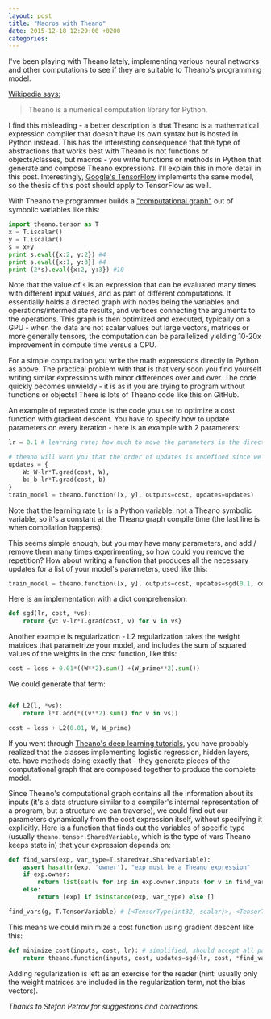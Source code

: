 ```yaml
---
layout: post
title: "Macros with Theano"
date: 2015-12-18 12:29:00 +0200
categories: 
---
```


I've been playing with Theano lately, implementing various neural networks and other computations to see if they are suitable to Theano's programming model. 

[Wikipedia says:](https://en.wikipedia.org/wiki/Theano_%28software%29)
> Theano is a numerical computation library for Python.

I find this misleading - a better description is that Theano is a mathematical expression compiler that doesn't have its own syntax but is hosted in Python instead. This has the interesting consequence that the type of abstractions that works best with Theano is not functions or objects/classes, but macros - you write functions or methods in Python that generate and compose Theano expressions. I'll explain this in more detail in this post. Interestingly, [Google's TensorFlow](https://www.tensorflow.org/) implements the same model, so the thesis of this post should apply to TensorFlow as well.

With Theano the programmer builds a ["computational graph"](http://deeplearning.net/software/theano/tutorial/symbolic_graphs.html) out of symbolic variables like this:

```python
import theano.tensor as T
x = T.iscalar()
y = T.iscalar()
s = x+y
print s.eval({x:2, y:2}) #4
print s.eval({x:1, y:3}) #4
print (2*s).eval({x:2, y:3}) #10
```

Note that the value of `s` is an expression that can be evaluated many times with different input values, and as part of different computations. It essentially holds a directed graph with nodes being the variables and operations/intermediate results, and vertices connecting the arguments to the operations. This graph is then optimized and executed, typically on a GPU - when the data are not scalar values but large vectors, matrices or more generally tensors, the computation can be parallelized yielding 10-20x improvement in compute time versus a CPU.

For a simple computation you write the math expressions directly in Python as above. The practical problem with that is that very soon you find yourself writing similar expressions with minor differences over and over. The code quickly becomes unwieldy - it is as if you are trying to program without functions or objects! There is lots of Theano code like this on GitHub.

An example of repeated code is the code you use to optimize a cost function with gradient descent. You have to specify how to update parameters on every iteration - here is an example with 2 parameters:

```python
lr = 0.1 # learning rate; how much to move the parameters in the direction of the gradient

# theano will warn you that the order of updates is undefined since we use a dict, but the order doesn't matter
updates = { 
	W: W-lr*T.grad(cost, W),
	b: b-lr*T.grad(cost, b)
}
train_model = theano.function([x, y], outputs=cost, updates=updates) 
```

Note that the learning rate `lr` is a Python variable, not a Theano symbolic variable, so it's a constant at the Theano graph compile time (the last line is when compilation happens).

This seems simple enough, but you may have many parameters, and add / remove them many times experimenting, so how could you remove the repetition? How about writing a function that produces all the necessary updates for a list of your model's parameters, used like this:

```python
train_model = theano.function([x, y], outputs=cost, updates=sgd(0.1, cost, W, b))
```

Here is an implementation with a dict comprehension:

```python
def sgd(lr, cost, *vs):
    return {v: v-lr*T.grad(cost, v) for v in vs}
```

Another example is regularization - L2 regularization takes the weight matrices that parametrize your model, and includes the sum of squared values of the weights in the cost function, like this:

```python
cost = loss + 0.01*((W**2).sum() +(W_prime**2).sum())
```

We could generate that term:

```python

def L2(l, *vs):
    return l*T.add(*((v**2).sum() for v in vs))

cost = loss + L2(0.01, W, W_prime)
```

If you went through [Theano's deep learning tutorials](http://deeplearning.net/tutorial/contents.html), you have probably realized that the classes implementing logistic regression, hidden layers, etc. have methods doing exactly that - they generate pieces of the computational graph that are composed together to produce the complete model.

Since Theano's computational graph contains all the information about its inputs (it's a data structure similar to a compiler's internal representation of a program, but a structure we can traverse), we could find out our parameters dynamically from the cost expression itself, without specifying it explicitly. Here is a function that finds out the variables of specific type (usually `theano.tensor.SharedVariable`, which is the type of vars Theano keeps state in) that your expression depends on:

```python
def find_vars(exp, var_type=T.sharedvar.SharedVariable):
    assert hasattr(exp, 'owner'), "exp must be a Theano expression"
    if exp.owner:
        return list(set(v for inp in exp.owner.inputs for v in find_vars(inp, var_type)))
    else:
        return [exp] if isinstance(exp, var_type) else []

find_vars(g, T.TensorVariable) # [<TensorType(int32, scalar)>, <TensorType(int32, scalar)>] x and y
```

This means we could minimize a cost function using gradient descent like this:

```python
def minimize_cost(inputs, cost, lr): # simplified, should accept all params of theano.function(...)
	return theano.function(inputs, cost, updates=sgd(lr, cost, *find_vars(cost)))
```

Adding regularization is left as an exercise for the reader (hint: usually only the weight matrices are included in the regularization term, not the bias vectors).

*Thanks to Stefan Petrov for suggestions and corrections.*